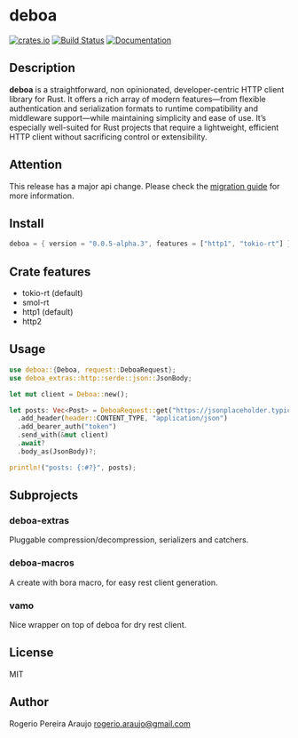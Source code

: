 # deboa

[![crates.io](https://img.shields.io/crates/v/deboa?style=flat-square)](https://crates.io/crates/deboa) [![Build Status](https://github.com/ararog/deboa/actions/workflows/rust.yml/badge.svg?event=push)](https://github.com/ararog/deboa/actions/workflows/rust.yml) [![Documentation](https://docs.rs/deboa/badge.svg)](https://docs.rs/deboa/latest/deboa)

## Description

**deboa** is a straightforward, non opinionated, developer-centric HTTP client library for Rust. It offers a rich array of modern features—from flexible authentication and serialization formats to runtime compatibility and middleware support—while maintaining simplicity and ease of use. It’s especially well-suited for Rust projects that require a lightweight, efficient HTTP client without sacrificing control or extensibility.

## Attention

This release has a major api change. Please check the [migration guide](https://github.com/ararog/deboa/blob/main/MIGRATION_GUIDE.md) for more information.

## Install

```rust
deboa = { version = "0.0.5-alpha.3", features = ["http1", "tokio-rt"] }
```

## Crate features

- tokio-rt (default)
- smol-rt
- http1 (default)
- http2

## Usage

```rust
use deboa::{Deboa, request::DeboaRequest};
use deboa_extras::http::serde::json::JsonBody;

let mut client = Deboa::new();

let posts: Vec<Post> = DeboaRequest::get("https://jsonplaceholder.typicode.com/posts")
  .add_header(header::CONTENT_TYPE, "application/json")
  .add_bearer_auth("token")
  .send_with(&mut client)
  .await?
  .body_as(JsonBody)?;

println!("posts: {:#?}", posts);
```

## Subprojects

### deboa-extras

Pluggable compression/decompression, serializers and catchers.

### deboa-macros

A create with bora macro, for easy rest client generation.

### vamo

Nice wrapper on top of deboa for dry rest client.

## License

MIT

## Author

Rogerio Pereira Araujo <rogerio.araujo@gmail.com>
